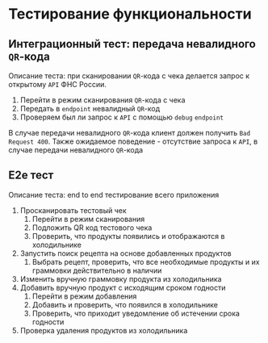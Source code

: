# Тестирование функциональности

## Интеграционный тест: передача невалидного `QR`-кода

Описание теста: при сканировании `QR`-кода с чека делается запрос к открытому `API` ФНС России.

1. Перейти в режим сканирования `QR`-кода с чека
2. Передать в `endpoint` невалидный `QR`-код
3. Проверяем был ли запрос к `API` с помощью `debug` `endpoint`

В случае передачи невалидного `QR`-кода клиент должен получить `Bad Request 400`. Также ожидаемое поведение - отсутствие запроса к `API`, в случае передачи невалидного `QR`-кода

## E2e тест

Описание теста: end to end тестирование всего приложения

1. Просканировать тестовый чек
   1. Перейти в режим сканирования
   2. Подложить QR код тестового чека
   3. Проверить, что продукты появились и отображаются в холодильнике
2. Запустить поиск рецепта на основе добавленных продуктов
   1. Выбрать рецепт, проверить, что все необходимые продукты и их граммовки действительно в наличии
3. Изменить вручную граммовку продукта из холодильника
4. Добавить вручную продукт с исходящим сроком годности
   1. Перейти в режим добавления
   2. Добавить и проверить, что появился в холодильнике
   3. Проверить, что приходит уведомление об истечении срока годности
5. Проверка удаления продуктов из холодильника
